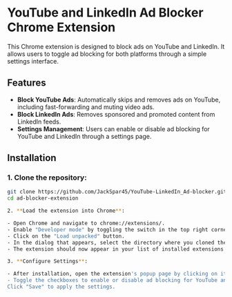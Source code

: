# YouTube and LinkedIn Ad Blocker Chrome Extension

This Chrome extension is designed to block ads on YouTube and LinkedIn. It allows users to toggle ad blocking for both platforms through a simple settings interface.

## Features

- **Block YouTube Ads**: Automatically skips and removes ads on YouTube, including fast-forwarding and muting video ads.
- **Block LinkedIn Ads**: Removes sponsored and promoted content from LinkedIn feeds.
- **Settings Management**: Users can enable or disable ad blocking for YouTube and LinkedIn through a settings page.

## Installation

### 1. Clone the repository:
   
   ```bash
   git clone https://github.com/JackSpar45/YouTube-LinkedIn_Ad-blocker.git
   cd ad-blocker-extension

2. **Load the extension into Chrome**:

  - Open Chrome and navigate to chrome://extensions/.
  - Enable "Developer mode" by toggling the switch in the top right corner.
  - Click on the "Load unpacked" button.
  - In the dialog that appears, select the directory where you cloned the repository (ad-blocker-extension folder).
  - The extension should now appear in your list of installed extensions.
  
3. **Configure Settings**:

  - After installation, open the extension's popup page by clicking on its icon in the Chrome toolbar.
  - Toggle the checkboxes to enable or disable ad blocking for YouTube and LinkedIn.
Click "Save" to apply the settings.
